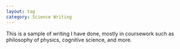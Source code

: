 ```yaml
---
layout: tag
category: Science Writing 
---
```

This is a sample of writing I have done, mostly in coursework such as philosophy of physics, cognitive science, and more.